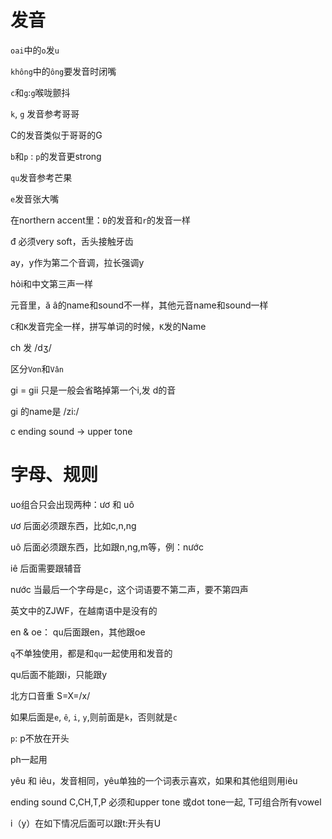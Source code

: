 # 发音

`oai`中的`o`发`u`

`không`中的`ông`要发音时闭嘴

`c`和`g`:`g`喉咙颤抖

`k`, `g` 发音参考哥哥

C的发音类似于哥哥的G

`b`和`p` :
`p`的发音更strong

`qu`发音参考芒果

`e`发音张大嘴

在northern accent里：`Đ`的发音和`r`的发音一样

đ 必须very soft，舌头接触牙齿

ay，y作为第二个音调，拉长强调y

hỏi和中文第三声一样

元音里，ă â的name和sound不一样，其他元音name和sound一样

`C`和`K`发音完全一样，拼写单词的时候，`K`发的Name

ch  发 /dʒ/

区分`Vơn`和`Vân`

gi = gii  只是一般会省略掉第一个i,发 d的音

gi  的name是   /zi:/




c ending sound -> upper tone

# 字母、规则

uo组合只会出现两种：ươ  和  uô

ươ  后面必须跟东西，比如c,n,ng

uô  后面必须跟东西，比如跟n,ng,m等，例：nước

iê 后面需要跟辅音

nước   当最后一个字母是c，这个词语要不第二声，要不第四声

英文中的ZJWF，在越南语中是没有的

en & oe： qu后面跟en，其他跟oe

`q`不单独使用，都是和`qu`一起使用和发音的

qu后面不能跟i，只能跟y

北方口音重  S=X=/x/

如果后面是`e`, `ê`, `i`, `y`,则前面是`k`，否则就是`c`

`p`: p不放在开头

ph一起用

yêu 和 iêu，发音相同，yêu单独的一个词表示喜欢，如果和其他组则用iêu





ending sound C,CH,T,P 必须和upper tone 或dot tone一起, T可组合所有vowel

i（y）在如下情况后面可以跟t:开头有U



